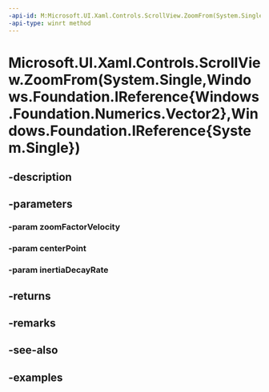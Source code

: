 ```yaml
---
-api-id: M:Microsoft.UI.Xaml.Controls.ScrollView.ZoomFrom(System.Single,Windows.Foundation.IReference{Windows.Foundation.Numerics.Vector2},Windows.Foundation.IReference{System.Single})
-api-type: winrt method
---
```


# Microsoft.UI.Xaml.Controls.ScrollView.ZoomFrom(System.Single,Windows.Foundation.IReference{Windows.Foundation.Numerics.Vector2},Windows.Foundation.IReference{System.Single})

<!--
public Microsoft.UI.Xaml.Controls.ZoomInfo ZoomFrom (float zoomFactorVelocity, System.Nullable<System.Numerics.Vector2> centerPoint, System.Nullable<float> inertiaDecayRate);
-->


## -description

## -parameters

### -param zoomFactorVelocity

### -param centerPoint

### -param inertiaDecayRate

## -returns

## -remarks

## -see-also

## -examples



